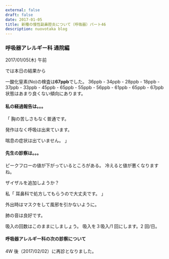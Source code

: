 ```yaml
---
external: false
draft: false
date: 2017-01-05
title: 新種の慢性副鼻腔炎について（呼吸器）パート46
description: nuovotaka blog
---
```


### 呼吸器アレルギー科 通院編

2017/01/05(木) 午前

では本日の結果から

一酸化窒素(No)の検査は**67ppb**でした。
36ppb - 34ppb - 28ppb - 18ppb - 37ppb -
33ppb - 45ppb - 65ppb - 55ppb - 56ppb -
61ppb - 65ppb - 67ppb
状態はあまり良くない傾向にあります。

#### 私の経過報告は。。。

「
胸の苦しさもなく普通です。

発作はなく呼吸は出来ています。

喘息の症状は出ていません。
」

#### 先生の診察は。。。

ピークフローの値が下がっているところがある。
冷えると値が悪くなりますね。

ザイザルを追加しようか？

私「
耳鼻科で処方してもらうので大丈夫です。
」

外出時はマスクをして風邪を引かないように。

肺の音は良好です。

吸入の回数はこのままにしましょう。
吸入を３吸入/1 回にします。2 回/日。

#### 呼吸器アレルギー科の次の診察について

4W 後（2017/02/02）に再診となりました。
